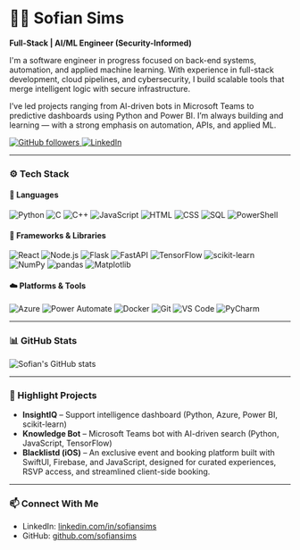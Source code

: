 # 👨‍💻 Sofian Sims

**Full-Stack | AI/ML Engineer (Security-Informed)**

I'm a software engineer in progress focused on back-end systems, automation, and applied machine learning. With experience in full-stack development, cloud pipelines, and cybersecurity, I build scalable tools that merge intelligent logic with secure infrastructure.

I’ve led projects ranging from AI-driven bots in Microsoft Teams to predictive dashboards using Python and Power BI. I’m always building and learning — with a strong emphasis on automation, APIs, and applied ML.

<p align="left">
  <a href="https://github.com/sofiansims?tab=followers">
    <img alt="GitHub followers" title="Follow me on GitHub" 
         src="https://custom-icon-badges.demolab.com/github/followers/sofian-sims?color=236ad3&label=FOLLOWERS&logo=github&labelColor=1155ba&style=for-the-badge"/>
  </a>
  <a href="https://linkedin.com/in/sofiansims">
    <img alt="LinkedIn" title="Connect with me on LinkedIn"
         src="https://img.shields.io/badge/LinkedIn-Follow-blue?logo=linkedin&style=for-the-badge"/>
  </a>
</p>

---

### ⚙️ Tech Stack

#### 🧠 Languages
![Python](https://img.shields.io/badge/Python-3776AB?style=for-the-badge&logo=python&logoColor=white)
![C](https://img.shields.io/badge/C-00599C?style=for-the-badge&logo=c&logoColor=white)
![C++](https://img.shields.io/badge/C%2B%2B-004482?style=for-the-badge&logo=c%2B%2B&logoColor=white)
![JavaScript](https://img.shields.io/badge/JavaScript-F7DF1E?style=for-the-badge&logo=javascript&logoColor=black)
![HTML](https://img.shields.io/badge/HTML5-E34F26?style=for-the-badge&logo=html5&logoColor=white)
![CSS](https://img.shields.io/badge/CSS3-1572B6?style=for-the-badge&logo=css3&logoColor=white)
![SQL](https://img.shields.io/badge/SQL-4479A1?style=for-the-badge&logo=postgresql&logoColor=white)
![PowerShell](https://img.shields.io/badge/PowerShell-012456?style=for-the-badge&logo=powershell&logoColor=white)

#### 🧱 Frameworks & Libraries
![React](https://img.shields.io/badge/React-20232A?style=for-the-badge&logo=react&logoColor=61DAFB)
![Node.js](https://img.shields.io/badge/Node.js-339933?style=for-the-badge&logo=nodedotjs&logoColor=white)
![Flask](https://img.shields.io/badge/Flask-000000?style=for-the-badge&logo=flask&logoColor=white)
![FastAPI](https://img.shields.io/badge/FastAPI-009688?style=for-the-badge&logo=fastapi&logoColor=white)
![TensorFlow](https://img.shields.io/badge/TensorFlow-FF6F00?style=for-the-badge&logo=tensorflow&logoColor=white)
![scikit-learn](https://img.shields.io/badge/scikit--learn-F7931E?style=for-the-badge&logo=scikit-learn&logoColor=white)
![NumPy](https://img.shields.io/badge/Numpy-013243?style=for-the-badge&logo=numpy&logoColor=white)
![pandas](https://img.shields.io/badge/Pandas-150458?style=for-the-badge&logo=pandas&logoColor=white)
![Matplotlib](https://img.shields.io/badge/Matplotlib-ffffff?style=for-the-badge&logo=matplotlib&logoColor=black)

#### ☁️ Platforms & Tools
![Azure](https://img.shields.io/badge/Azure-0078D4?style=for-the-badge&logo=microsoftazure&logoColor=white)
![Power Automate](https://img.shields.io/badge/Power_Automate-0066FF?style=for-the-badge&logo=microsoftpowerautomate&logoColor=white)
![Docker](https://img.shields.io/badge/Docker-2496ED?style=for-the-badge&logo=docker&logoColor=white)
![Git](https://img.shields.io/badge/Git-F05032?style=for-the-badge&logo=git&logoColor=white)
![VS Code](https://img.shields.io/badge/VS_Code-007ACC?style=for-the-badge&logo=visualstudiocode&logoColor=white)
![PyCharm](https://img.shields.io/badge/PyCharm-000000?style=for-the-badge&logo=pycharm&logoColor=white)

---

### 📊 GitHub Stats

![Sofian's GitHub stats](https://github-readme-stats.vercel.app/api?username=sofiansims&show_icons=true&theme=radical)

---

### 🚀 Highlight Projects

- **InsightIQ** – Support intelligence dashboard (Python, Azure, Power BI, scikit-learn)  
- **Knowledge Bot** – Microsoft Teams bot with AI-driven search (Python, JavaScript, TensorFlow)   
- **Blacklistd (iOS)** – An exclusive event and booking platform built with SwiftUI, Firebase, and JavaScript, designed for curated experiences, RSVP access, and streamlined client-side booking.

---

### 📫 Connect With Me

- LinkedIn: [linkedin.com/in/sofiansims](https://linkedin.com/in/sofiansims)
- GitHub: [github.com/sofiansims](https://github.com/sofiansims)
